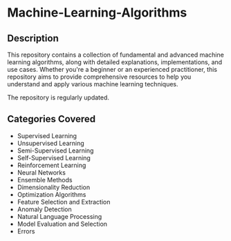 # Machine-Learning-Algorithms
## Description
This repository contains a collection of fundamental and advanced machine learning algorithms, along with detailed explanations, implementations, and use cases. Whether you're a beginner or an experienced practitioner, this repository aims to provide comprehensive resources to help you understand and apply various machine learning techniques.

The repository is regularly updated.

## Categories Covered
* Supervised Learning
* Unsupervised Learning
* Semi-Supervised Learning
* Self-Supervised Learning
* Reinforcement Learning
* Neural Networks
* Ensemble Methods
* Dimensionality Reduction
* Optimization Algorithms
* Feature Selection and Extraction
* Anomaly Detection
* Natural Language Processing
* Model Evaluation and Selection
* Errors
